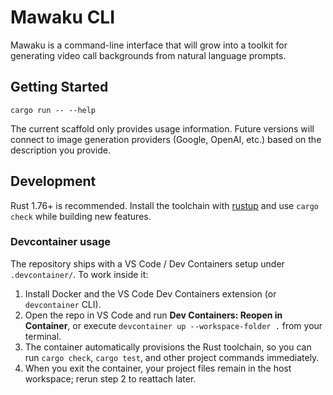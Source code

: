 # Mawaku CLI

Mawaku is a command-line interface that will grow into a toolkit for generating video call backgrounds from natural language prompts.

## Getting Started

```
cargo run -- --help
```

The current scaffold only provides usage information. Future versions will connect to image generation providers (Google, OpenAI, etc.) based on the description you provide.

## Development

Rust 1.76+ is recommended. Install the toolchain with [rustup](https://rustup.rs/) and use `cargo check` while building new features.

### Devcontainer usage

The repository ships with a VS Code / Dev Containers setup under `.devcontainer/`. To work inside it:

1. Install Docker and the VS Code Dev Containers extension (or `devcontainer` CLI).
2. Open the repo in VS Code and run **Dev Containers: Reopen in Container**, or execute `devcontainer up --workspace-folder .` from your terminal.
3. The container automatically provisions the Rust toolchain, so you can run `cargo check`, `cargo test`, and other project commands immediately.
4. When you exit the container, your project files remain in the host workspace; rerun step 2 to reattach later.
